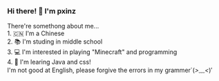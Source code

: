 ### Hi there! 👋 I'm pxinz  
There're somethong about me...  
1\. 🇨🇳 I'm a Chinese  
2\. 📚 I'm studing in middle school  
3\. 💻 I'm interested in playing "Minecraft" and programming  
4\. 📖 I'm learing Java and css!  
I'm not good at English, please forgive the errors in my grammer\`(*>﹏<*)′
